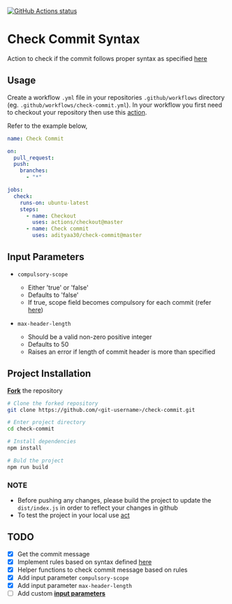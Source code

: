
<a href="https://github.com/adityaa30/check-commit">
    <img alt="GitHub Actions status" src="https://github.com/actions/checkout/workflows/Build%20and%20Test/badge.svg">
</a>

# Check Commit Syntax

Action to check if the commit follows proper syntax as specified [here](http://karma-runner.github.io/latest/dev/git-commit-msg.html)

## Usage

Create a workflow `.yml` file in your repositories `.github/workflows` directory
(eg. `.github/workflows/check-commit.yml`). In your workflow you first need to checkout
your repository then use this [action](https://github.com/adityaa30/check-commit).

Refer to the example below,

```yaml
name: Check Commit

on:
  pull_request:
  push:
    branches:
      - "*"

jobs:
  check:
    runs-on: ubuntu-latest
    steps:
      - name: Checkout
        uses: actions/checkout@master
      - name: Check commit
        uses: adityaa30/check-commit@master
```

## Input Parameters

- `compulsory-scope`
  - Either 'true' or 'false'
  - Defaults to 'false'
  - If true, scope field becomes compulsory for each commit (refer [here](http://karma-runner.github.io/latest/dev/git-commit-msg.html))

- `max-header-length`
  - Should be a valid non-zero positive integer
  - Defaults to 50
  - Raises an error if length of commit header is more than specified

## Project Installation

**[Fork](https://help.github.com/en/github/getting-started-with-github/fork-a-repo)** the repository

```bash
# Clone the forked repository
git clone https://github.com/<git-username>/check-commit.git

# Enter project directory
cd check-commit

# Install dependencies
npm install

# Buld the project
npm run build
```

### NOTE

- Before pushing any changes, please build the project to update the `dist/index.js` in order to reflect your changes in github
- To test the project in your local use [act](https://github.com/nektos/act)

## TODO

- [x] Get the commit message
- [x] Implement rules based on syntax defined [here](http://karma-runner.github.io/latest/dev/git-commit-msg.html)
- [x] Helper functions to check commit message based on rules
- [x] Add input parameter `compulsory-scope`
- [x] Add input parameter `max-header-length`
- [ ] Add custom **[input parameters](https://help.github.com/en/actions/building-actions/metadata-syntax-for-github-actions#inputs)**

